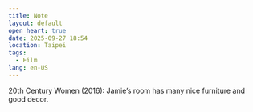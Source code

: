 ```yaml
---
title: Note
layout: default
open_heart: true
date: 2025-09-27 18:54
location: Taipei
tags: 
  - Film
lang: en-US
---
```


20th Century Women (2016): Jamie’s room has many nice furniture and good decor.
